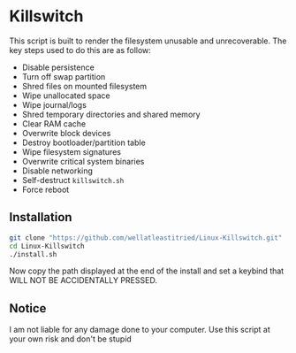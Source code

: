 # Killswitch

This script is built to render the filesystem unusable and unrecoverable. The key steps used to do this are as follow:
- Disable persistence
- Turn off swap partition
- Shred files on mounted filesystem
- Wipe unallocated space
- Wipe journal/logs
- Shred temporary directories and shared memory
- Clear RAM cache
- Overwrite block devices
- Destroy bootloader/partition table
- Wipe filesystem signatures
- Overwrite critical system binaries
- Disable networking
- Self-destruct `killswitch.sh`
- Force reboot

## Installation
```bash
git clone "https://github.com/wellatleastitried/Linux-Killswitch.git"
cd Linux-Killswitch
./install.sh
```
Now copy the path displayed at the end of the install and set a keybind that WILL NOT BE ACCIDENTALLY PRESSED.

## Notice
I am not liable for any damage done to your computer. Use this script at your own risk and don't be stupid
